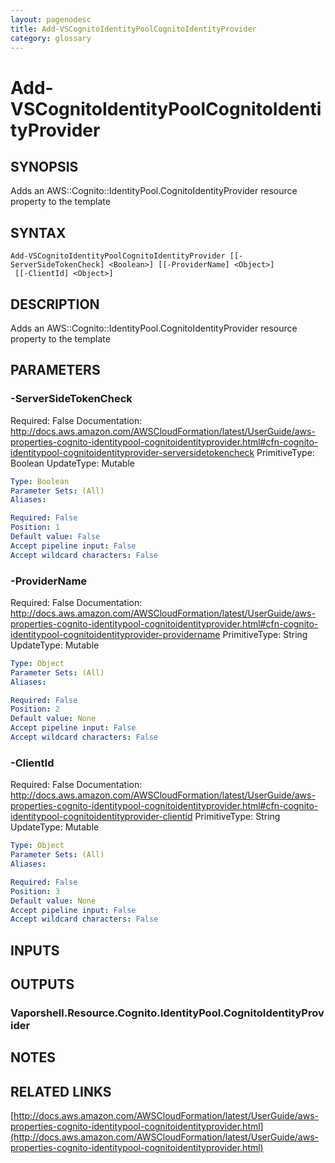 ```yaml
---
layout: pagenodesc
title: Add-VSCognitoIdentityPoolCognitoIdentityProvider
category: glossary
---
```


# Add-VSCognitoIdentityPoolCognitoIdentityProvider

## SYNOPSIS
Adds an AWS::Cognito::IdentityPool.CognitoIdentityProvider resource property to the template

## SYNTAX

```
Add-VSCognitoIdentityPoolCognitoIdentityProvider [[-ServerSideTokenCheck] <Boolean>] [[-ProviderName] <Object>]
 [[-ClientId] <Object>]
```

## DESCRIPTION
Adds an AWS::Cognito::IdentityPool.CognitoIdentityProvider resource property to the template

## PARAMETERS

### -ServerSideTokenCheck
Required: False
Documentation: http://docs.aws.amazon.com/AWSCloudFormation/latest/UserGuide/aws-properties-cognito-identitypool-cognitoidentityprovider.html#cfn-cognito-identitypool-cognitoidentityprovider-serversidetokencheck
PrimitiveType: Boolean
UpdateType: Mutable

```yaml
Type: Boolean
Parameter Sets: (All)
Aliases: 

Required: False
Position: 1
Default value: False
Accept pipeline input: False
Accept wildcard characters: False
```

### -ProviderName
Required: False
Documentation: http://docs.aws.amazon.com/AWSCloudFormation/latest/UserGuide/aws-properties-cognito-identitypool-cognitoidentityprovider.html#cfn-cognito-identitypool-cognitoidentityprovider-providername
PrimitiveType: String
UpdateType: Mutable

```yaml
Type: Object
Parameter Sets: (All)
Aliases: 

Required: False
Position: 2
Default value: None
Accept pipeline input: False
Accept wildcard characters: False
```

### -ClientId
Required: False
Documentation: http://docs.aws.amazon.com/AWSCloudFormation/latest/UserGuide/aws-properties-cognito-identitypool-cognitoidentityprovider.html#cfn-cognito-identitypool-cognitoidentityprovider-clientid
PrimitiveType: String
UpdateType: Mutable

```yaml
Type: Object
Parameter Sets: (All)
Aliases: 

Required: False
Position: 3
Default value: None
Accept pipeline input: False
Accept wildcard characters: False
```

## INPUTS

## OUTPUTS

### Vaporshell.Resource.Cognito.IdentityPool.CognitoIdentityProvider

## NOTES

## RELATED LINKS

[http://docs.aws.amazon.com/AWSCloudFormation/latest/UserGuide/aws-properties-cognito-identitypool-cognitoidentityprovider.html](http://docs.aws.amazon.com/AWSCloudFormation/latest/UserGuide/aws-properties-cognito-identitypool-cognitoidentityprovider.html)

